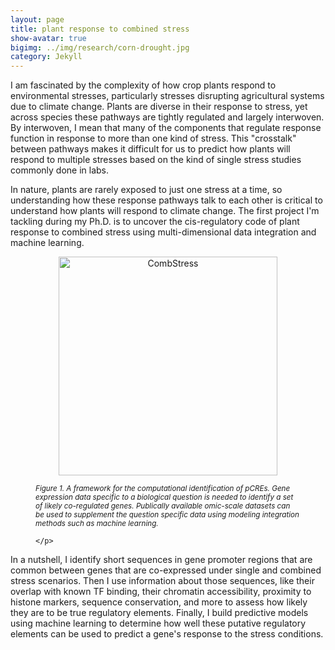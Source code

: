 ```yaml
---
layout: page
title: plant response to combined stress
show-avatar: true
bigimg: ../img/research/corn-drought.jpg
category: Jekyll
---
```



I am fascinated by the complexity of how crop plants respond to environmental stresses, particularly stresses disrupting agricultural systems due to climate change. Plants are diverse in their response to stress, yet across species these pathways are tightly regulated and largely interwoven. By interwoven, I mean that many of the components that regulate response function in response to more than one kind of stress. This "crosstalk" between pathways makes it difficult for us to predict how plants will respond to multiple stresses based on the kind of single stress studies commonly done in labs.

In nature, plants are rarely exposed to just one stress at a time, so understanding how these response pathways talk to each other is critical to understand how plants will respond to climate change. The first project I'm tackling during my Ph.D. is to uncover the cis-regulatory code of plant response to combined stress using multi-dimensional data integration and machine learning. 

<figure>
	<p align='center'>
		<img src="../img/research/omic_integration.png" alt='CombStress' height="350px">
		<figcaption><small><i>Figure 1. A framework for the computational identification of pCREs. Gene expression data specific to a biological question is needed to identify a set of likely co-regulated genes. Publically available omic-scale datasets can be used to supplement the question specific data using modeling integration methods such as machine learning.</i></small></figcaption>

	</p>
</figure>

In a nutshell, I identify short sequences in gene promoter regions that are common between genes that are co-expressed under single and combined stress scenarios. Then I use information about those sequences, like their overlap with known TF binding, their chromatin accessibility, proximity to histone markers, sequence conservation, and more to assess how likely they are to be true regulatory elements. Finally, I build predictive models using machine learning to determine how well these putative regulatory elements can be used to predict a gene's response to the stress conditions. 

